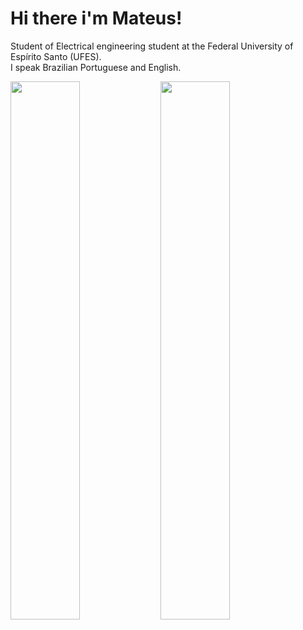# Hi there i'm Mateus!    
Student of Electrical engineering student at the Federal University of Espírito Santo (UFES).  
I speak Brazilian Portuguese and English.

<img align="left" width="47%" src="https://github-readme-stats.vercel.app/api?username=mateussc12&show_icons=true&theme=dracula" />

<img align="left" width="47%" src="https://github-readme-stats.vercel.app/api/top-langs/?username=mateussc12&layout=compact" />

